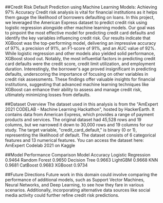 ##Credit Risk Default Prediction using Machine Learning Models: Achieving 97% Accuracy
Credit risk analysis is vital for financial institutions as it helps them gauge the likelihood of borrowers defaulting on loans. In this project, we leveraged the American Express dataset to predict credit risk using logistic regression alongside other machine learning models. Our goal was to pinpoint the most effective model for predicting credit card defaults and identify the key variables influencing credit risk.
Our results indicate that XGBoost was the top-performing model, delivering an impressive accuracy of 97%, a precision of 91%, an F1-score of 91%, and an AUC value of 92%. While logistic regression and other models also yielded solid performance, XGBoost stood out. Notably, the most influential factors in predicting credit card defaults were the credit score, credit limit utilization, and employment duration. Interestingly, the borrower's age proved insignificant in predicting defaults, underscoring the importance of focusing on other variables in credit risk assessments.
These findings offer valuable insights for financial institutions, suggesting that advanced machine learning techniques like XGBoost can enhance their ability to assess and manage credit risk, ultimately minimizing losses from defaults.

##Dataset Overview
The dataset used in this analysis is from the "AmExpert 2021 CODELAB - Machine Learning Hackathon", hosted by HackerEarth. It contains data from American Express, which provides a range of payment products and services. The original dataset had 45,528 rows and 19 columns, but we narrowed it down to 30,000 rows and 19 columns for our study. The target variable, "credit_card_default," is binary (0 or 1), representing the likelihood of default. The dataset consists of 6 categorical features and 13 numerical features.
You can access the dataset here: AmExpert Codelab 2021 on Kaggle


##Model Performance Comparison
Model	Accuracy
Logistic Regression	0.9464
Random Forest	0.9650
Decision Tree	0.9663
LightGBM	0.9668
KNN	0.9681
CatBoost	0.9683
XGBoost	0.9734

##Future Directions
Future work in this domain could involve comparing the performance of additional models, such as Support Vector Machines, Neural Networks, and Deep Learning, to see how they fare in various scenarios. Additionally, incorporating alternative data sources like social media activity could further refine credit risk predictions.
